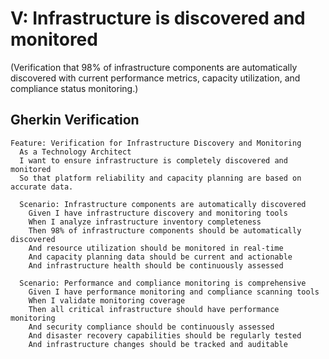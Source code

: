 # V: Infrastructure is discovered and monitored

(Verification that 98% of infrastructure components are automatically discovered with current performance metrics, capacity utilization, and compliance status monitoring.)

## Gherkin Verification

```gherkin
Feature: Verification for Infrastructure Discovery and Monitoring
  As a Technology Architect
  I want to ensure infrastructure is completely discovered and monitored
  So that platform reliability and capacity planning are based on accurate data.

  Scenario: Infrastructure components are automatically discovered
    Given I have infrastructure discovery and monitoring tools
    When I analyze infrastructure inventory completeness
    Then 98% of infrastructure components should be automatically discovered
    And resource utilization should be monitored in real-time
    And capacity planning data should be current and actionable
    And infrastructure health should be continuously assessed

  Scenario: Performance and compliance monitoring is comprehensive
    Given I have performance monitoring and compliance scanning tools
    When I validate monitoring coverage
    Then all critical infrastructure should have performance monitoring
    And security compliance should be continuously assessed
    And disaster recovery capabilities should be regularly tested
    And infrastructure changes should be tracked and auditable
```